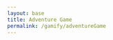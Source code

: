 ```yaml
---
layout: base
title: Adventure Game
permalink: /gamify/adventureGame
---
```


<style>
.custom-alert {
    display: none;
    position: fixed;
    left: 50%;
    top: 50%;
    transform: translate(-50%, -50%);
    z-index: 1000;
}

.custom-alert button {
    background-color: transparent; /* Fully transparent background */
    display: flex; /* Use flexbox for layout */
    align-items: center; /* Center items vertically */
    justify-content: center; /* Center items horizontally */
    width: 100%; /* Adjust width to fit content */
    height: 100%; /* Adjust height to fit content */
    position: absolute; /* Position the button relative to the alert box */
}

#custom-prompt {
    position: fixed;
    top: 50%;
    left: 50%;
    transform: translate(-50%, -50%);
    background-color: white;
    border: 1px solid black;
    padding: 20px;
    z-index: 1000;
    box-shadow: 0 4px 6px rgba(0, 0, 0, 0.1);
}

#custom-prompt-box {
    text-align: center;
}

#custom-prompt input {
    width: 80%;
    padding: 10px;
    margin: 10px 0;
}

#custom-prompt button {
    padding: 10px 20px;
    cursor: pointer;
}

#custom-prompt-message {
    color: black;
}

</style>

<div id="gameContainer">
    <canvas id='gameCanvas'></canvas>
</div>

<div id="custom-alert" class="custom-alert">
    <button onclick="closeCustomAlert()" id="custom-alert-message"></button>
</div>

<div id="custom-prompt" style="display: none;">
    <div id="custom-prompt-box">
        <p id="custom-prompt-message"></p>
        <input type="text" id="custom-prompt-input" placeholder="Type your answer here..." />
        <button id="custom-prompt-submit">Submit</button>
    </div>
</div>


<script type="module">
    import GameControl from '{{site.baseurl}}/assets/js/adventureGame/GameControl.js';

    const path = "{{site.baseurl}}";

    // Start game engine
    GameControl.start(path);
</script>

